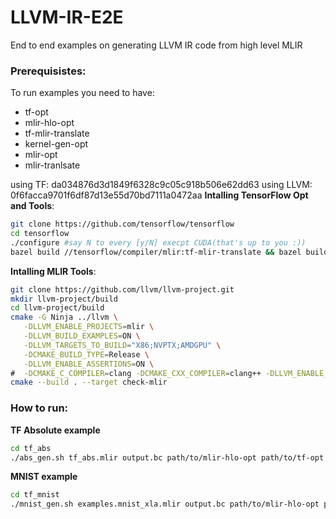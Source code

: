 # LLVM-IR-E2E
End to end examples on generating LLVM IR code from high level MLIR  

### Prerequisistes:

To run examples you need to have: 
- tf-opt
- mlir-hlo-opt
- tf-mlir-translate
- kernel-gen-opt
- mlir-opt
- mlir-tranlsate

using TF: da034876d3d1849f6328c9c05c918b506e62dd63
using LLVM: 0f6facca9701f6df87d13e55d70bd7111a0472aa 
**Intalling TensorFlow Opt and Tools**:
```sh
git clone https://github.com/tensorflow/tensorflow
cd tensorflow
./configure #say N to every [y/N] execpt CUDA(that's up to you :))
bazel build //tensorflow/compiler/mlir:tf-mlir-translate && bazel build //tensorflow/compiler/mlir:tf-opt && bazel build //tensorflow/compiler/mlir/tools/kernel_gen:kernel-gen-opt && bazel build //tensorflow/compiler/mlir/hlo:mlir-hlo-opt
```
**Intalling MLIR Tools**:
```sh
git clone https://github.com/llvm/llvm-project.git
mkdir llvm-project/build
cd llvm-project/build
cmake -G Ninja ../llvm \
   -DLLVM_ENABLE_PROJECTS=mlir \
   -DLLVM_BUILD_EXAMPLES=ON \
   -DLLVM_TARGETS_TO_BUILD="X86;NVPTX;AMDGPU" \
   -DCMAKE_BUILD_TYPE=Release \
   -DLLVM_ENABLE_ASSERTIONS=ON \
#  -DCMAKE_C_COMPILER=clang -DCMAKE_CXX_COMPILER=clang++ -DLLVM_ENABLE_LLD=ON
cmake --build . --target check-mlir
```

### How to run:
**TF Absolute example**
```sh
cd tf_abs
./abs_gen.sh tf_abs.mlir output.bc path/to/mlir-hlo-opt path/to/tf-opt path/to/kernel-gen-opt path/to/mlir-translate
```

**MNIST example**
```sh
cd tf_mnist
./mnist_gen.sh examples.mnist_xla.mlir output.bc path/to/mlir-hlo-opt path/to/tf-opt path/to/kernel-gen-opt path/to/mlir-translate
```
